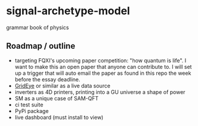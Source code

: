 # signal-archetype-model
grammar book of physics

## Roadmap / outline
- targeting FQXI's upcoming paper competition: "how quantum is life". I want to make this an open paper that anyone can contribute to. I will set up a trigger that will auto email the paper as found in this repo the week before the essay deadline.
- [GridEye](https://fnetpublic.utk.edu/) or similar as a live data source
- inverters as 4D printers, printing into a GU universe a shape of power
- SM as a unique case of SAM-QFT
- ci test suite
- PyPi package
- live dashboard (must install to view)
